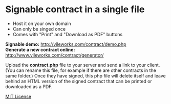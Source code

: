 # Signable contract in a single file

- Host it on your own domain
- Can only be singed once
- Comes with "Print" and "Download as PDF" buttons

**Signable demo:** http://vileworks.com/contract/demo.php <br>
**Generate a new contract online:** http://www.vileworks.com/contract/generator/

Upload the **contract.php** file to your server and send a link to your client. 
(You can rename this file, for example if there are other contracts in the same folder.)
Once they have signed, this php file will delete itself 
and leave behind an HTML version of the signed contract 
that can be printed or downloaded as a PDF.

[MIT License](http://www.opensource.org/licenses/mit-license.php)
